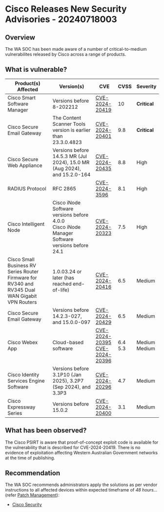 # Cisco Releases New Security Advisories - 20240718003

## Overview

The WA SOC has been made aware of a number of critical-to-medium vulnerabilites released by Cisco across a range of products.

## What is vulnerable?

| Product(s) Affected                                                                             | Version(s)                                                                                         | CVE                                                               | CVSS          | Severity           |
| ----------------------------------------------------------------------------------------------- | -------------------------------------------------------------------------------------------------- | ----------------------------------------------------------------- | ------------- | ------------------ |
| Cisco Smart Software Manager                                                                    | Versions before 8-202212                                                                           | [CVE-2024-20419](https://nvd.nist.gov/vuln/detail/CVE-2024-20419) | 10            | **Critical**       |
| Cisco Secure Email Gateway                                                                      | The Content Scanner Tools version is earlier than 23.3.0.4823                                      | [CVE-2024-20401](https://nvd.nist.gov/vuln/detail/CVE-2024-20401) | 9.8           | **Critical**       |
| Cisco Secure Web Appliance                                                                      | Versions before 14.5.3 MR (Jul 2024), 15.0 MR (Aug 2024), and 15.2.0-164                           | [CVE-2024-20435](https://nvd.nist.gov/vuln/detail/CVE-2024-20435) | 8.8           | High               |
| RADIUS Protocol                                                                                 | RFC 2865                                                                                           | [CVE-2024-3596](https://nvd.nist.gov/vuln/detail/CVE-2024-3596)   | 8.1           | High               |
| Cisco Intelligent Node                                                                          | Cisco iNode Software versions before 4.0.0 <br>  Cisco iNode Manager Software versions before 24.1 | [CVE-2024-20323](https://nvd.nist.gov/vuln/detail/CVE-2024-20323) | 7.5           | High               |
| Cisco Small Business RV Series Router Firmware for RV340 and RV345 Dual WAN Gigabit VPN Routers | 1.0.03.24 or later (has reached end-of-life)                                                       | [CVE-2024-20416](https://nvd.nist.gov/vuln/detail/CVE-2024-20416) | 6.5           | Medium             |
| Cisco Secure Email Gateway                                                                      | Versions before 14.2.3-027, and 15.0.0-097                                                         | [CVE-2024-20429](https://nvd.nist.gov/vuln/detail/CVE-2024-20429) | 6.5           | Medium             |
| Cisco Webex App                                                                                 | Cloud-based software                                                                               | [	CVE-2024-20395](https://nvd.nist.gov/vuln/detail/CVE-2024-20395) <br> [CVE-2024-20396](https://nvd.nist.gov/vuln/detail/CVE-2024-20396)                                                                   | 6.4 <br>  5.3 | Medium <br> Medium |
| Cisco Identity Services Engine Software                                                         | Versions before 3.1P10 (Jan 2025), 3.2P7 (Sep 2024), and 3.3P3                                     | [CVE-2024-20296](https://nvd.nist.gov/vuln/detail/CVE-2024-20296) | 4.7           | Medium             |
| Cisco Expressway Series                                                                         | Versions before 15.0.2                                                                             | [CVE-2024-20400](https://nvd.nist.gov/vuln/detail/CVE-2024-20400) | 3.1           | Medium             |

## What has been observed?

The Cisco PSIRT is aware that proof-of-concept exploit code is available for the vulnerability that is described for CVE-2024-20419.
There is no evidence of exploitation affecting Western Australian Government networks at the time of publishing.

## Recommendation

The WA SOC recommends administrators apply the solutions as per vendor instructions to all affected devices within expected timeframe of *48 hours...* (refer [Patch Management](../guidelines/patch-management.md)):

- [Cisco Security](https://sec.cloudapps.cisco.com/security/center/Search.x?publicationTypeIDs=1&firstPublishedStartDate=2024%2F07%2F17&firstPublishedEndDate=2024%2F07%2F17&lastPublishedStartDate=2024%2F07%2F17&lastPublishedEndDate=2024%2F07%2F17&pageNum=1&isRenderingBugList=false)
